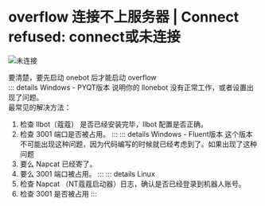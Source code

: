 # overflow 连接不上服务器 |   Connect refused: connect或未连接
    
    
![未连接](/neverconnect.png)   

要清楚，要先启动 onebot 后才能启动 overflow     
::: details Windows - PYQT版本
说明你的 llonebot 没有正常工作，或者设置出现了问题。   
最常见的解决方法：   
1. 检查 llbot（蔻蔻） 是否已经安装完毕，llbot 配置是否正确。
2. 检查 3001 端口是否被占用。
:::
::: details Windows - Fluent版本
这个版本不可能出现这种问题，因为代码编写的时候就已经考虑到了。如果出现了这种问题
1. 要么 Napcat 已经寄了。
2. 要么 3001 端口被占用。
:::
::: details Linux
1. 检查 Napcat （NT蔻蔻启动器）日志，确认是否已经登录到机器人账号。
2. 检查 3001 是否被占用
:::